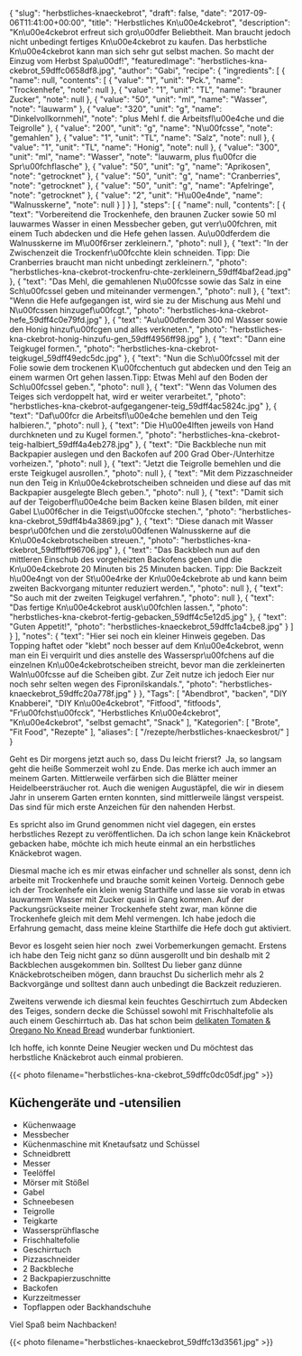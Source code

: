 {
    "slug": "herbstliches-knaeckebrot",
    "draft": false,
    "date": "2017-09-06T11:41:00+00:00",
    "title": "Herbstliches Kn\u00e4ckebrot",
    "description": "Kn\u00e4ckebrot erfreut sich gro\u00dfer Beliebtheit. Man braucht jedoch nicht unbedingt fertiges Kn\u00e4ckebrot zu kaufen. Das herbstliche Kn\u00e4ckebrot kann man sich sehr gut selbst machen. So macht der Einzug vom Herbst Spa\u00df!",
    "featuredImage": "herbstliches-kna-ckebrot_59dffc0658df8.jpg",
    "author": "Gabi",
    "recipe": {
        "ingredients": [
            {
                "name": null,
                "contents": [
                    {
                        "value": "1",
                        "unit": "Pck.",
                        "name": "Trockenhefe",
                        "note": null
                    },
                    {
                        "value": "1",
                        "unit": "TL",
                        "name": "brauner Zucker",
                        "note": null
                    },
                    {
                        "value": "50",
                        "unit": "ml",
                        "name": "Wasser",
                        "note": "lauwarm"
                    },
                    {
                        "value": "320",
                        "unit": "g",
                        "name": "Dinkelvollkornmehl",
                        "note": "plus Mehl f. die Arbeitsfl\u00e4che und die Teigrolle"
                    },
                    {
                        "value": "200",
                        "unit": "g",
                        "name": "N\u00fcsse",
                        "note": "gemahlen"
                    },
                    {
                        "value": "1",
                        "unit": "TL",
                        "name": "Salz",
                        "note": null
                    },
                    {
                        "value": "1",
                        "unit": "TL",
                        "name": "Honig",
                        "note": null
                    },
                    {
                        "value": "300",
                        "unit": "ml",
                        "name": "Wasser",
                        "note": "lauwarm, plus f\u00fcr die Spr\u00fchflasche"
                    },
                    {
                        "value": "50",
                        "unit": "g",
                        "name": "Aprikosen",
                        "note": "getrocknet"
                    },
                    {
                        "value": "50",
                        "unit": "g",
                        "name": "Cranberries",
                        "note": "getrocknet"
                    },
                    {
                        "value": "50",
                        "unit": "g",
                        "name": "Apfelringe",
                        "note": "getrocknet"
                    },
                    {
                        "value": "2",
                        "unit": "H\u00e4nde",
                        "name": "Walnusskerne",
                        "note": null
                    }
                ]
            }
        ],
        "steps": [
            {
                "name": null,
                "contents": [
                    {
                        "text": "Vorbereitend die Trockenhefe, den braunen Zucker sowie 50 ml lauwarmes Wasser in einen Messbecher geben, gut verr\u00fchren, mit einem Tuch abdecken und die Hefe gehen lassen. Au\u00dferdem die Walnusskerne im M\u00f6rser zerkleinern.",
                        "photo": null
                    },
                    {
                        "text": "In der Zwischenzeit die Trockenfr\u00fcchte klein schneiden. Tipp: Die Cranberries braucht man nicht unbedingt zerkleinern.",
                        "photo": "herbstliches-kna-ckebrot-trockenfru-chte-zerkleinern_59dff4baf2ead.jpg"
                    },
                    {
                        "text": "Das Mehl, die gemahlenen N\u00fcsse sowie das Salz in eine Sch\u00fcssel geben und miteinander vermengen.",
                        "photo": null
                    },
                    {
                        "text": "Wenn die Hefe aufgegangen ist, wird sie zu der Mischung aus Mehl und N\u00fcssen hinzugef\u00fcgt.",
                        "photo": "herbstliches-kna-ckebrot-hefe_59dff4c0e79fd.jpg"
                    },
                    {
                        "text": "Au\u00dferdem 300 ml Wasser sowie den Honig hinzuf\u00fcgen und alles verkneten.",
                        "photo": "herbstliches-kna-ckebrot-honig-hinzufu-gen_59dff4956ff98.jpg"
                    },
                    {
                        "text": "Dann eine Teigkugel formen.",
                        "photo": "herbstliches-kna-ckebrot-teigkugel_59dff49edc5dc.jpg"
                    },
                    {
                        "text": "Nun die Sch\u00fcssel mit der Folie sowie dem trockenen K\u00fcchentuch gut abdecken und den Teig an einem warmen Ort gehen lassen.Tipp: Etwas Mehl auf den Boden der Sch\u00fcssel geben.",
                        "photo": null
                    },
                    {
                        "text": "Wenn das Volumen des Teiges sich verdoppelt hat, wird er weiter verarbeitet.",
                        "photo": "herbstliches-kna-ckebrot-aufgegangener-teig_59dff4ac5824c.jpg"
                    },
                    {
                        "text": "Daf\u00fcr die Arbeitsfl\u00e4che bemehlen und den Teig halbieren.",
                        "photo": null
                    },
                    {
                        "text": "Die H\u00e4lften jeweils von Hand durchkneten und zu Kugel formen.",
                        "photo": "herbstliches-kna-ckebrot-teig-halbiert_59dff4a4eb278.jpg"
                    },
                    {
                        "text": "Die Backbleche nun mit Backpapier auslegen und den Backofen auf 200 Grad Ober-\/Unterhitze vorheizen.",
                        "photo": null
                    },
                    {
                        "text": "Jetzt die Teigrolle bemehlen und die erste Teigkugel ausrollen.",
                        "photo": null
                    },
                    {
                        "text": "Mit dem Pizzaschneider nun den Teig in Kn\u00e4ckebrotscheiben schneiden und diese auf das mit Backpapier ausgelegte Blech geben.",
                        "photo": null
                    },
                    {
                        "text": "Damit sich auf der Teigoberfl\u00e4che beim Backen keine Blasen bilden, mit einer Gabel L\u00f6cher in die Teigst\u00fccke stechen.",
                        "photo": "herbstliches-kna-ckebrot_59dff4b4a3869.jpg"
                    },
                    {
                        "text": "Diese danach mit Wasser bespr\u00fchen und die zersto\u00dfenen Walnusskerne auf die Kn\u00e4ckebrotscheiben streuen.",
                        "photo": "herbstliches-kna-ckebrot_59dffbff96706.jpg"
                    },
                    {
                        "text": "Das Backblech nun auf den mittleren Einschub des vorgeheizten Backofens geben und die Kn\u00e4ckebrote 20 Minuten bis 25 Minuten backen. Tipp: Die Backzeit h\u00e4ngt von der St\u00e4rke der  Kn\u00e4ckebrote ab und kann beim zweiten Backvorgang mitunter reduziert werden.",
                        "photo": null
                    },
                    {
                        "text": "So auch mit der zweiten Teigkugel verfahren.",
                        "photo": null
                    },
                    {
                        "text": "Das fertige Kn\u00e4ckebrot ausk\u00fchlen lassen.",
                        "photo": "herbstliches-kna-ckebrot-fertig-gebacken_59dff4c5e12d5.jpg"
                    },
                    {
                        "text": "Guten Appetit!",
                        "photo": "herbstliches-knaeckebrot_59dffc1a4cbe8.jpg"
                    }
                ]
            }
        ],
        "notes": {
            "text": "Hier sei noch ein kleiner Hinweis gegeben. Das Topping haftet oder \"klebt\" noch besser auf dem Kn\u00e4ckebrot, wenn man ein Ei verquirlt und dies anstelle des Wasserspr\u00fchens auf die einzelnen Kn\u00e4ckebrotscheiben streicht, bevor man die zerkleinerten Waln\u00fcsse auf die Scheiben gibt. Zur Zeit nutze ich jedoch Eier nur noch sehr selten wegen des Fipronilskandals.",
            "photo": "herbstliches-knaeckebrot_59dffc20a778f.jpg"
        }
    },
    "Tags": [
        "Abendbrot",
        "backen",
        "DIY Knabberei",
        "DIY Kn\u00e4ckebrot",
        "Fitfood",
        "fitfoods",
        "Fr\u00fchst\u00fcck",
        "Herbstliches Kn\u00e4ckebrot",
        "Kn\u00e4ckebrot",
        "selbst gemacht",
        "Snack"
    ],
    "Kategorien": [
        "Brote",
        "Fit Food",
        "Rezepte"
    ],
    "aliases": [
        "\/rezepte\/herbstliches-knaeckesbrot\/"
    ]
}

Geht es Dir morgens jetzt auch so, dass Du leicht frierst?  Ja, so langsam geht die heiße Sommerzeit wohl zu Ende. Das merke ich auch immer an meinem Garten. Mittlerweile verfärben sich die Blätter meiner Heidelbeersträucher rot. Auch die wenigen Augustäpfel, die wir in diesem Jahr in unserem Garten ernten konnten, sind mittlerweile längst verspeist. Das sind für mich erste Anzeichen für den nahenden Herbst.

Es spricht also im Grund genommen nicht viel dagegen, ein erstes herbstliches Rezept zu veröffentlichen. Da ich schon lange kein Knäckebrot gebacken habe, möchte ich mich heute einmal an ein herbstliches Knäckebrot wagen.

Diesmal mache ich es mir etwas einfacher und schneller als sonst, denn ich arbeite mit Trockenhefe und brauche somit keinen Vorteig. Dennoch gebe ich der Trockenhefe ein klein wenig Starthilfe und lasse sie vorab in etwas lauwarmem Wasser mit Zucker quasi in Gang kommen. Auf der Packungsrückseite meiner Trockenhefe steht zwar, man könne die Trockenhefe gleich mit dem Mehl vermengen. Ich habe jedoch die Erfahrung gemacht, dass meine kleine Starthilfe die Hefe doch gut aktiviert.

Bevor es losgeht seien hier noch  zwei Vorbemerkungen gemacht. Erstens ich habe den Teig nicht ganz so dünn ausgerollt und bin deshalb mit 2 Backblechen ausgekommen bin. Solltest Du lieber ganz dünne Knäckebrotscheiben mögen, dann brauchst Du sicherlich mehr als 2 Backvorgänge und solltest dann auch unbedingt die Backzeit reduzieren.

Zweitens verwende ich diesmal kein feuchtes Geschirrtuch zum Abdecken des Teiges, sondern decke die Schüssel sowohl mit Frischhaltefolie als auch einem Geschirrtuch ab. Das hat schon beim [delikaten Tomaten & Oregano No Knead Bread][1] wunderbar funktioniert.

Ich hoffe, ich konnte Deine Neugier wecken und Du möchtest das herbstliche Knäckebrot auch einmal probieren.

{{< photo filename="herbstliches-kna-ckebrot_59dffc0dc05df.jpg" >}}

## Küchengeräte und -utensilien

 * Küchenwaage
 * Messbecher
 * Küchenmaschine mit Knetaufsatz und Schüssel
 * Schneidbrett
 * Messer
 * Teelöffel
 * Mörser mit Stößel
 * Gabel
 * Schneebesen
 * Teigrolle
 * Teigkarte
 * Wassersprühflasche
 * Frischhaltefolie
 * Geschirrtuch
 * Pizzaschneider
 * 2 Backbleche
 * 2 Backpapierzuschnitte
 * Backofen
 * Kurzzeitmesser
 * Topflappen oder Backhandschuhe

Viel Spaß beim Nachbacken!

{{< photo filename="herbstliches-knaeckebrot_59dffc13d3561.jpg" >}}

 [1]: https://kochfokus.de/rezepte/delikates-tomaten-oregano-no-knead-bread/